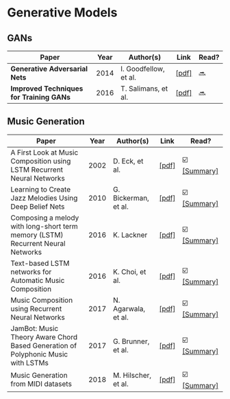 # Generative Models

## GANs
Paper | Year | Author(s) | Link | Read?
--- | --- | --- | --- | ---
**Generative Adversarial Nets** | 2014 | I. Goodfellow, et al. | [[pdf]](http://papers.nips.cc/paper/5423-generative-adversarial-nets.pdf) | 🔜
**Improved Techniques for Training GANs** | 2016 | T. Salimans, et al. | [[pdf]](http://papers.nips.cc/paper/6125-improved-techniques-for-training-gans.pdf) | 🔜

## Music Generation
Paper | Year | Author(s) | Link | Read?
--- | --- | --- | --- | ---
A First Look at Music Composition using LSTM Recurrent Neural Networks | 2002 | D. Eck, et al. | [[pdf]](http://people.idsia.ch/~juergen/blues/IDSIA-07-02.pdf) | ☑️ [[Summary]](https://github.com/Benned-H/LSTMjazz/blob/master/Research/Summaries.ipynb)
Learning to Create Jazz Melodies Using Deep Belief Nets | 2010 | G. Bickerman, et al. | [[pdf]](https://www.cs.hmc.edu/~keller/jazz/improvisor/ICCCX-Bickerman-Bosley-Swire-Keller.pdf) | ☑️ [[Summary]](https://github.com/Benned-H/LSTMjazz/blob/master/Research/Summaries.ipynb)
Composing a melody with long-short term memory (LSTM) Recurrent Neural Networks | 2016 | K. Lackner | [[pdf]](https://pdfs.semanticscholar.org/f707/ff253dc44ffa1e15f7ad19d75473a3ddecac.pdf) | ☑️ [[Summary]](https://github.com/Benned-H/LSTMjazz/blob/master/Research/Summaries.ipynb)
Text-based LSTM networks for Automatic Music Composition | 2016 | K. Choi, et al. | [[pdf]](https://arxiv.org/pdf/1604.05358.pdf) | ☑️ [[Summary]](https://github.com/Benned-H/LSTMjazz/blob/master/Research/Summaries.ipynb)
Music Composition using Recurrent Neural Networks | 2017 | N. Agarwala, et al. | [[pdf]](https://pdfs.semanticscholar.org/c933/79a401dd159fc0c90eab44c43d07286b227e.pdf) | ☑️ [[Summary]](https://github.com/Benned-H/LSTMjazz/blob/master/Research/Summaries.ipynb)
JamBot: Music Theory Aware Chord Based Generation of Polyphonic Music with LSTMs | 2017 | G. Brunner, et al. | [[pdf]](https://www.tik.ee.ethz.ch/file/7c6a36714f7b64306d2f5b06e14da5c0/JamBot_CameraReady.pdf) | ☑️ [[Summary]](https://github.com/Benned-H/LSTMjazz/blob/master/Research/Summaries.ipynb)
Music Generation from MIDI datasets | 2018 | M. Hilscher, et al. | [[pdf]](https://neuro.cs.ut.ee/wp-content/uploads/2018/02/MIDI_music.pdf) | ☑️ [[Summary]](https://github.com/Benned-H/LSTMjazz/blob/master/Research/Summaries.ipynb)
